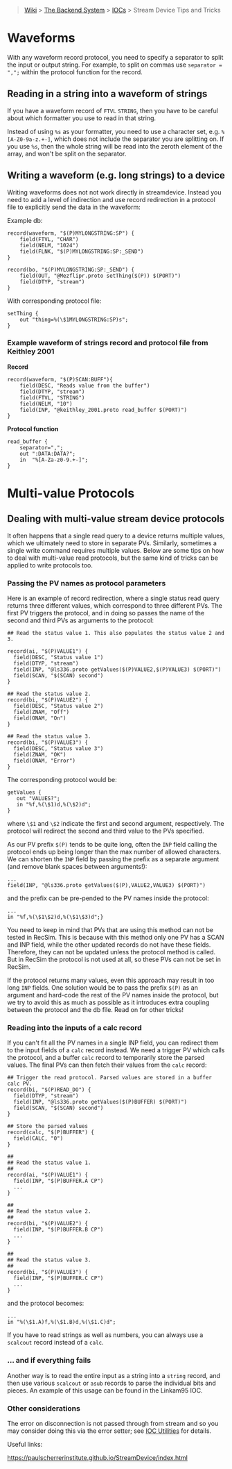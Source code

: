 > [Wiki](Home) > [The Backend System](The-Backend-System) > [IOCs](IOCs) > Stream Device Tips and Tricks

# Waveforms

With any waveform record protocol, you need to specify a separator to split the input or output string. For example, to split on commas use `separator = ",";` within the protocol function for the record.

## Reading in a string into a waveform of strings

If you have a waveform record of `FTVL` `STRING`, then you have to be careful about which formatter you use to read in that string.

Instead of using `%s` as your formatter, you need to use a character set, e.g. `%[A-Z0-9a-z.+-]`, which does not include the separator you are splitting on. If you use `%s`, then the whole string will be read into the zeroth element of the array, and won't be split on the separator.

## Writing a waveform (e.g. long strings) to a device

Writing waveforms does not not work directly in streamdevice. Instead you need to add a level of indirection and use record redirection in a protocol file to explicitly send the data in the waveform:

Example db:

```
record(waveform, "$(P)MYLONGSTRING:SP") {
    field(FTVL, "CHAR")
    field(NELM, "1024")
    field(FLNK, "$(P)MYLONGSTRING:SP:_SEND")
}

record(bo, "$(P)MYLONGSTRING:SP:_SEND") {
    field(OUT, "@Mezflipr.proto setThing($(P)) $(PORT)")
    field(DTYP, "stream")
}
```

With corresponding protocol file:

```
setThing {
    out "thing=%(\$1MYLONGSTRING:SP)s";
}
```

### Example waveform of strings record and protocol file from Keithley 2001

**Record**

```
record(waveform, "$(P)SCAN:BUFF"){
    field(DESC, "Reads value from the buffer")
    field(DTYP, "stream")
    field(FTVL, "STRING")
    field(NELM, "10")
    field(INP, "@keithley_2001.proto read_buffer $(PORT)")
}
```

**Protocol function**
```
read_buffer {
    separator=",";
    out ":DATA:DATA?";
    in  "%[A-Za-z0-9.+-]";
}
```


# Multi-value Protocols

## Dealing with multi-value stream device protocols

It often happens that a single read query to a device returns multiple values, which we ultimately need to store in separate PVs. Similarly, sometimes a single write command requires multiple values. Below are some tips on how to deal with multi-value read protocols, but the same kind of tricks can be applied to write protocols too.

### Passing the PV names as protocol parameters

Here is an example of record redirection, where a single status read query returns three different values, which correspond to three different PVs. The first PV triggers the protocol, and in doing so passes the name of the second and third PVs as arguments to the protocol:

```
## Read the status value 1. This also populates the status value 2 and 3.

record(ai, "$(P)VALUE1") {
  field(DESC, "Status value 1")
  field(DTYP, "stream")
  field(INP, "@ls336.proto getValues($(P)VALUE2,$(P)VALUE3) $(PORT)")
  field(SCAN, "$(SCAN) second")
}

## Read the status value 2.
record(bi, "$(P)VALUE2") {
  field(DESC, "Status value 2")
  field(ZNAM, "Off")
  field(ONAM, "On")
}

## Read the status value 3.
record(bi, "$(P)VALUE3") {
  field(DESC, "Status value 3")
  field(ZNAM, "OK")
  field(ONAM, "Error")
}
```

The corresponding protocol would be:

```
getValues {
   out "VALUES?";
   in "%f,%(\$1)d,%(\$2)d";
}
```

where `\$1` and `\$2` indicate the first and second argument, respectively. The protocol will redirect the second and third value to the PVs specified.

As our PV prefix `$(P)` tends to be quite long, often the `INP` field calling the protocol ends up being longer than the max number of allowed characters. We can shorten the `INP` field by passing the prefix as a separate argument (and remove blank spaces between arguments!):

```
...
field(INP, "@ls336.proto getValues($(P),VALUE2,VALUE3) $(PORT)")
```

and the prefix can be pre-pended to the PV names inside the protocol:

```
...
in "%f,%(\$1\$2)d,%(\$1\$3)d";}
```

You need to keep in mind that PVs that are using this method can not be tested in RecSim. This is because with this method only one PV has a SCAN and INP field, while the other updated records do not have these fields. Therefore, they can not be updated unless the protocol method is called. But in RecSim the protocol is not used at all, so these PVs can not be set in RecSim.

If the protocol returns many values, even this approach may result in too long `INP` fields. One solution would be to pass the prefix `$(P)` as an argument and hard-code the rest of the PV names inside the protocol, but we try to avoid this as much as possible as it introduces extra coupling between the protocol and the db file. Read on for other tricks!

### Reading into the inputs of a calc record

If you can't fit all the PV names in a single INP field, you can redirect them to the input fields of a `calc` record instead. We need a trigger PV which calls the protocol, and a buffer `calc` record to temporarily store the parsed values. The final PVs can then fetch their values from the `calc` record:

```
## Trigger the read protocol. Parsed values are stored in a buffer calc PV.
record(bi, "$(P)READ_DO") {
  field(DTYP, "stream")
  field(INP, "@ls336.proto getValues($(P)BUFFER) $(PORT)")
  field(SCAN, "$(SCAN) second")
}

## Store the parsed values
record(calc, "$(P)BUFFER") {
  field(CALC, "0")
}

## 
## Read the status value 1. 
##
record(ai, "$(P)VALUE1") {
  field(INP, "$(P)BUFFER.A CP")
  ...
}

## 
## Read the status value 2.
##
record(bi, "$(P)VALUE2") {
  field(INP, "$(P)BUFFER.B CP")
  ...
}

## 
## Read the status value 3.
##
record(bi, "$(P)VALUE3") {
  field(INP, "$(P)BUFFER.C CP")
  ...
}
```

and the protocol becomes:

```
...
in "%(\$1.A)f,%(\$1.B)d,%(\$1.C)d";
```

If you have to read strings as well as numbers, you can always use a `scalcout` record instead of a `calc`.

### ... and if everything fails

Another way is to read the entire input as a string into a `string` record, and then use various `scalcout` or `asub` records to parse the individual bits and pieces. An example of this usage can be found in the Linkam95 IOC. 

### Other considerations

The error on disconnection is not passed through from stream and so you may consider doing this via the error setter; see [IOC Utilities](IOC-Utilities#error-setting) for details.

Useful links:

https://paulscherrerinstitute.github.io/StreamDevice/index.html